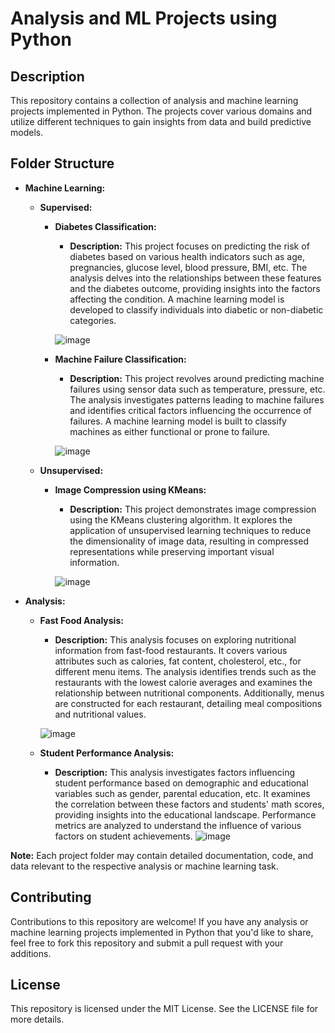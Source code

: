 # Analysis and ML Projects using Python

## Description
This repository contains a collection of analysis and machine learning projects implemented in Python. The projects cover various domains and utilize different techniques to gain insights from data and build predictive models.

## Folder Structure
- **Machine Learning:**
  - **Supervised:**
    - **Diabetes Classification:**
      - **Description:** This project focuses on predicting the risk of diabetes based on various health indicators such as age, pregnancies, glucose level, blood pressure, BMI, etc. The analysis delves into the relationships between these features and the diabetes outcome, providing insights into the factors affecting the condition. A machine learning model is developed to classify individuals into diabetic or non-diabetic categories.

      ![image](https://github.com/MohammadMoataz2/DiabetesPlatform/assets/123085286/3a251494-965a-4f05-b5df-ed7fda1154d8)

    - **Machine Failure Classification:**
      - **Description:** This project revolves around predicting machine failures using sensor data such as temperature, pressure, etc. The analysis investigates patterns leading to machine failures and identifies critical factors influencing the occurrence of failures. A machine learning model is built to classify machines as either functional or prone to failure.

      ![image](https://github.com/MohammadMoataz2/DiabetesPlatform/assets/123085286/51829fee-b1f7-4d75-80f1-0679254638b5)

  - **Unsupervised:**
    - **Image Compression using KMeans:**
      - **Description:** This project demonstrates image compression using the KMeans clustering algorithm. It explores the application of unsupervised learning techniques to reduce the dimensionality of image data, resulting in compressed representations while preserving important visual information.

      ![image](https://github.com/MohammadMoataz2/DiabetesPlatform/assets/123085286/92347754-a450-4b43-8d26-2cbc515ce10f)


- **Analysis:**
  - **Fast Food Analysis:**
    - **Description:** This analysis focuses on exploring nutritional information from fast-food restaurants. It covers various attributes such as calories, fat content, cholesterol, etc., for different menu items. The analysis identifies trends such as the restaurants with the lowest calorie averages and examines the relationship between nutritional components. Additionally, menus are constructed for each restaurant, detailing meal compositions and nutritional values.

    ![image](https://github.com/MohammadMoataz2/DiabetesPlatform/assets/123085286/77ccf9d8-9953-4657-861f-46bbbdf2a833)

  - **Student Performance Analysis:**
    - **Description:** This analysis investigates factors influencing student performance based on demographic and educational variables such as gender, parental education, etc. It examines the correlation between these factors and students' math scores, providing insights into the educational landscape. Performance metrics are analyzed to understand the influence of various factors on student achievements.
![image](https://github.com/MohammadMoataz2/DiabetesPlatform/assets/123085286/86378811-699a-4edc-995a-5d85e8f16512)

**Note:** Each project folder may contain detailed documentation, code, and data relevant to the respective analysis or machine learning task.

## Contributing
Contributions to this repository are welcome! If you have any analysis or machine learning projects implemented in Python that you'd like to share, feel free to fork this repository and submit a pull request with your additions.

## License
This repository is licensed under the MIT License. See the LICENSE file for more details.
